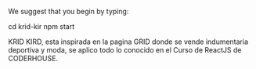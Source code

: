 We suggest that you begin by typing:

  cd krid-kir
  npm start
  
  KRID KIRD, esta inspirada en la pagina GRID donde se vende indumentaria deportiva y moda, se aplico todo lo conocido en el Curso de ReactJS de CODERHOUSE.
